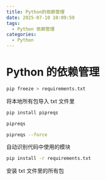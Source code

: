 ```yaml
---
title: Python的依赖管理
date: 2025-07-10 10:09:59
tags:
  - Python 依赖管理
categories:
  - Python
---
```


# Python 的依赖管理

```bash
pip freeze > requirements.txt
```

将本地所有包导入 txt 文件里

```bash
pip install pipreqs

pipreqs

pipreqs --force
```

自动识别代码中使用的模块

```bash
pip install -r requirements.txt
```

安装 txt 文件里的所有包
